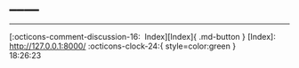 <!---ID: note-17072023-182623--->
# ____
----

[:octicons-comment-discussion-16:&nbsp; Index][Index]{ .md-button }
[Index]: http://127.0.0.1:8000/
:octicons-clock-24:{ style=color:green }  
    18:26:23

